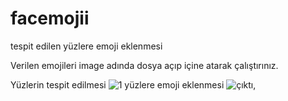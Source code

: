 # facemojii
tespit edilen yüzlere emoji eklenmesi

Verilen emojileri image adında dosya açıp içine atarak çalıştırınız.

Yüzlerin tespit edilmesi
![1](https://user-images.githubusercontent.com/32296303/149261294-94221aba-104a-4c51-bade-87ce880d891c.PNG)
yüzlere emoji eklenmesi
![çıktı](https://user-images.githubusercontent.com/32296303/149261323-e01c5a02-8c16-4f9e-8fb9-48b6cf83ab7a.PNG),
